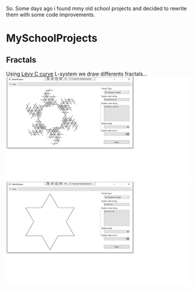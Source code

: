 So. Some days ago i found mmy old school projects and decided to rewrite them with some code improvements. 
# MySchoolProjects
## Fractals
Using [Lévy C curve](https://en.wikipedia.org/wiki/L%C3%A9vy_C_curve) L-system we draw differents fractals...
![alt text](https://github.com/ariolwork/SchoolProjects/blob/master/README_Files/Fractals/images/2.1.png)
![alt text](https://github.com/ariolwork/SchoolProjects/blob/master/README_Files/Fractals/images/6.1.png)
